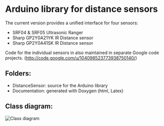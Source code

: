 Arduino library for distance sensors
====================================

The current version provides a unified interface for four sensors:

 * SRF04 & SRF05 Ultrasonic Ranger
 * Sharp GP2Y0A21YK IR Distance sensor
 * Sharp GP2Y0A41SK IR Distance sensor

Code for the individual sensors in also maintained in separate Google code projects. (http://code.google.com/u/104098523773938750140/)

Folders:
--------
 * DistanceSensor: source for the Arduino library
 * Documentation: generated with Doxygen (html, Latex)
  
Class diagram:
--------------
 
![Class diagram](https://raw.github.com/jeroendoggen/arduino-distance-sensor-library/master/Documentation/html/class_distance_sensor__inherit__graph.png)
